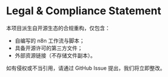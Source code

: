 # Legal & Compliance Statement

本项目派生自开源生态的合规重构，仅包含：
- 自编写的 n8n 工作流与脚本；
- 具备开源许可的第三方文件；
- 外部资源链接（不存储文件副本）。

如有侵权或不当引用，请通过 GitHub Issue 提出，我们将立即整改。
